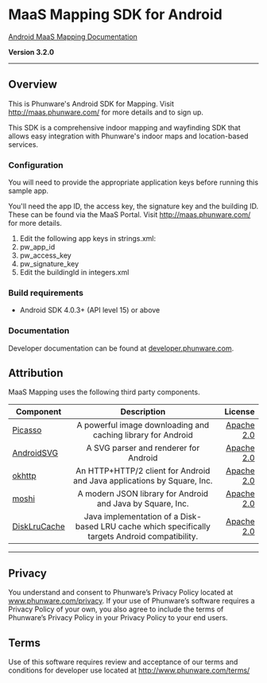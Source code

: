 # MaaS Mapping SDK for Android

[Android MaaS Mapping Documentation](http://phunware.github.io/maas-mapping-android-sdk/)

**Version 3.2.0**
________________

## Overview
This is Phunware's Android SDK for Mapping. Visit http://maas.phunware.com/ for more details and to sign up.

This SDK is a comprehensive indoor mapping and wayfinding SDK that allows easy integration with Phunware's indoor maps and location-based services.

### Configuration
You will need to provide the appropriate application keys before running this sample app.  

You'll need the app ID, the access key, the signature key and the building ID.  These can be found via the MaaS Portal.  Visit http://maas.phunware.com/ for more details.

 1. Edit the following app keys in strings.xml:
11. pw_app_id
11. pw_access_key
11. pw_signature_key
 1. Edit the buildingId in integers.xml

### Build requirements
* Android SDK 4.0.3+ (API level 15) or above

### Documentation

Developer documentation can be found at
[developer.phunware.com](https://developer.phunware.com/pages/viewpage.action?pageId=3410209).

Attribution
-----------
MaaS Mapping uses the following third party components.

| Component     | Description   | License  |
| ------------- |:-------------:| -----:|
| [Picasso](https://github.com/square/picasso)      | A powerful image downloading and caching library for Android      |   [Apache 2.0](https://github.com/square/picasso/blob/master/LICENSE.txt) |
| [AndroidSVG](https://code.google.com/p/androidsvg/)      | A SVG parser and renderer for Android      |   [Apache 2.0](http://www.apache.org/licenses/LICENSE-2.0) |
| [okhttp](https://github.com/square/okhttp)        | An HTTP+HTTP/2 client for Android and Java applications by Square, Inc. | [Apache 2.0](https://github.com/square/okhttp/blob/master/LICENSE.txt) |
| [moshi](https://github.com/square/moshi)        | A modern JSON library for Android and Java by Square, Inc. | [Apache 2.0](https://github.com/square/moshi/blob/master/LICENSE.txt) |
| [DiskLruCache](https://github.com/JakeWharton/DiskLruCache)        | Java implementation of a Disk-based LRU cache which specifically targets Android compatibility. | [Apache 2.0](https://github.com/JakeWharton/DiskLruCache/blob/master/LICENSE.txt) |

-----------

Privacy
-----------
You understand and consent to Phunware’s Privacy Policy located at www.phunware.com/privacy. If your use of Phunware’s software requires a Privacy Policy of your own, you also agree to include the terms of Phunware’s Privacy Policy in your Privacy Policy to your end users.

Terms
-----------
Use of this software requires review and acceptance of our terms and conditions for developer use located at http://www.phunware.com/terms/
